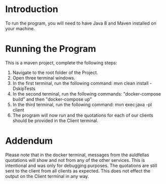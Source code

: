 # Introduction

To run the program, you will need to have Java 8 and Maven installed on your machine.

# Running the Program

This is a maven project, complete the following steps:

1.  Navigate to the root folder of the Project.
2.  Open three terminal windows.
3.  In the first terminal, run the following command: mvn clean install -DskipTests
4.  In the second terminal, run the following commands: "docker-compose build" and then "docker-compose up"
5.  In the third terminal, run the following command: mvn exec:java -pl client
6.  The program will now run and the quotations for each of our clients should be provided in the Client terminal.

# Addendum

Please note that in the docker terminal, messages from the auldfellas quotations will show and not from any of the other services. This is intentional and was only for debugging purposes. The quotations are still sent to the client from all clients as expected. This does not effect the output on the Client terminal in any way.
